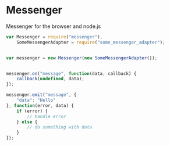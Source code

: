 Messenger
=======

Messenger for the browser and node.js


```javascript
var Messenger = require("messenger"),
    SomeMessengerAdapter = require("some_messenger_adapter");


var messenger = new Messenger(new SomeMessengerAdapter());


messenger.on("message", function(data, callback) {
    callback(undefined, data);
});

messenger.emit("message", {
    "data": "Hello"
}, function(error, data) {
    if (error) {
        // handle error
    } else {
        // do something with data
    }
});

```